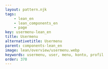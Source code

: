 ```yaml
---
layout: pattern.njk
tags: 
    - lean_en
    - lean_components_en
    - page
key: usermenu-lean_en
title: Usermenu
alternativetitle: Usermenu
parent: components-lean_en
image: lean/overview/usermenu.webp
keywords: usermenu, user, menu, konto, profil
order: 370
---
```


